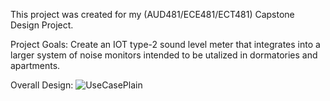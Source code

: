 This project was created for my (AUD481/ECE481/ECT481) Capstone Design Project.

Project Goals:
Create an IOT type-2 sound level meter that integrates into a larger system of noise monitors intended to be utalized in dormatories and apartments. 

Overall Design:
![UseCasePlain](https://user-images.githubusercontent.com/75287552/111826124-ad719d00-88be-11eb-8287-837e3889fa30.jpeg)
